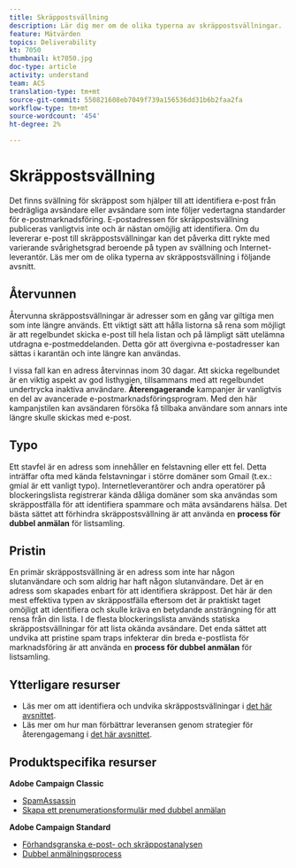 ```yaml
---
title: Skräppostsvällning
description: Lär dig mer om de olika typerna av skräppostsvällningar.
feature: Mätvärden
topics: Deliverability
kt: 7050
thumbnail: kt7050.jpg
doc-type: article
activity: understand
team: ACS
translation-type: tm+mt
source-git-commit: 550821608eb7049f739a156536dd31b6b2faa2fa
workflow-type: tm+mt
source-wordcount: '454'
ht-degree: 2%

---
```



# Skräppostsvällning

Det finns svällning för skräppost som hjälper till att identifiera e-post från bedrägliga avsändare eller avsändare som inte följer vedertagna standarder för e-postmarknadsföring. E-postadressen för skräppostsvällning publiceras vanligtvis inte och är nästan omöjlig att identifiera. Om du levererar e-post till skräppostsvällningar kan det påverka ditt rykte med varierande svårighetsgrad beroende på typen av svällning och Internet-leverantör. Läs mer om de olika typerna av skräppostsvällning i följande avsnitt.

## Återvunnen

Återvunna skräppostsvällningar är adresser som en gång var giltiga men som inte längre används. Ett viktigt sätt att hålla listorna så rena som möjligt är att regelbundet skicka e-post till hela listan och på lämpligt sätt utelämna utdragna e-postmeddelanden. Detta gör att övergivna e-postadresser kan sättas i karantän och inte längre kan användas.

I vissa fall kan en adress återvinnas inom 30 dagar. Att skicka regelbundet är en viktig aspekt av god listhygien, tillsammans med att regelbundet undertrycka inaktiva användare. **Återengagerande** kampanjer är vanligtvis en del av avancerade e-postmarknadsföringsprogram. Med den här kampanjstilen kan avsändaren försöka få tillbaka användare som annars inte längre skulle skickas med e-post.

## Typo

Ett stavfel är en adress som innehåller en felstavning eller ett fel. Detta inträffar ofta med kända felstavningar i större domäner som Gmail (t.ex.: gmial är ett vanligt typo). Internetleverantörer och andra operatörer på blockeringslista registrerar kända dåliga domäner som ska användas som skräppostfälla för att identifiera spammare och mäta avsändarens hälsa. Det bästa sättet att förhindra skräppostsvällning är att använda en **process för dubbel anmälan** för listsamling.

## Pristin

En primär skräppostsvällning är en adress som inte har någon slutanvändare och som aldrig har haft någon slutanvändare. Det är en adress som skapades enbart för att identifiera skräppost. Det här är den mest effektiva typen av skräppostfälla eftersom det är praktiskt taget omöjligt att identifiera och skulle kräva en betydande ansträngning för att rensa från din lista. I de flesta blockeringslista används statiska skräppostsvällningar för att lista okända avsändare. Det enda sättet att undvika att pristine spam traps infekterar din breda e-postlista för marknadsföring är att använda en **process för dubbel anmälan** för listsamling.

## Ytterligare resurser

* Läs mer om att identifiera och undvika skräppostsvällningar i [det här avsnittet](/help/additional-resources/all-about-spam-traps.md).
* Läs mer om hur man förbättrar leveransen genom strategier för återengagemang i [det här avsnittet](/help/additional-resources/re-engagement.md).

## Produktspecifika resurser

**Adobe Campaign Classic**

* [SpamAssassin](https://experienceleague.adobe.com/docs/campaign-classic/using/sending-messages/deliverability-management/spamassassin.html?lang=en#using-spamassassin)
* [Skapa ett prenumerationsformulär med dubbel anmälan](https://experienceleague.adobe.com/docs/campaign-classic/using/designing-content/web-forms/use-cases--web-forms.html?lang=en#create-a-subscription--form-with-double-opt-in)

**Adobe Campaign Standard**

* [Förhandsgranska e-post- och skräppostanalysen](https://experienceleague.adobe.com/docs/campaign-standard-learn/tutorials/designing-content/email-designer/preview-your-email.html#designing-content)
* [Dubbel anmälningsprocess](https://experienceleague.adobe.com/docs/campaign-standard/using/communication-channels/landing-pages/setting-up-a-double-opt-in-process.html?lang=en#communication-channels)

